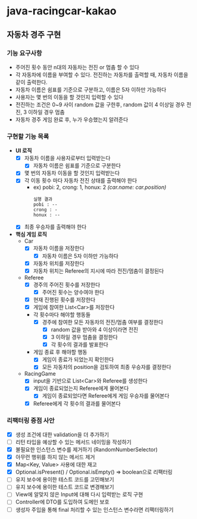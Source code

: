 # java-racingcar-kakao

## 자동차 경주 구현

### 기능 요구사항
- 주어진 횟수 동안 n대의 자동차는 전진 or 멈춤 할 수 있다
- 각 자동차에 이름을 부여할 수 있다. 전진하는 자동차를 출력할 때, 자동차 이름을 같이 출력한다.
- 자동차 이름은 쉼표를 기준으로 구분하고, 이름은 5자 이하만 가능하다
- 사용자는 몇 번의 이동을 할 것인지 입력할 수 있다
- 전진하는 조건은 0~9 사이 random 값을 구한후, random 값이 4 이상일 경우 전진, 3 이하일 경우 멈춤
- 자동차 경주 게임 완료 후, 누가 우승했는지 알려준다

### 구현할 기능 목록
- **UI 로직**
  - [x] 자동차 이름을 사용자로부터 입력받는다
    - [x] 자동차 이름은 쉼표를 기준으로 구분한다
  - [x] 몇 번의 자동차 이동을 할 것인지 입력받는다
  - [x] 각 이동 횟수 마다 자동차 전진 상태를 출력해야 한다
    - ex) pobi: 2, crong: 1, honux: 2 *(car.name: car.position)*
      ```
      실행 결과
      pobi : --
      crong : -
      honux : --
      ```
  - [x] 최종 우승자를 출력해야 한다

- **핵심 게임 로직**
  - Car
    - [x] 자동차 이름을 저장한다
      - [x] 자동차 이름은 5자 이하만 가능하다
    - [x] 자동차 위치를 저장한다
    - [x] 자동차 위치는 Referee의 지시에 따라 전진/멈춤이 결정된다
  - Referee
    - [x] 경주의 주어진 횟수를 저장한다
      - [x] 주어진 횟수는 양수여야 한다
    - [x] 현재 진행된 횟수를 저장한다
    - [x] 게임에 참여한 List<Car\>를 저장한다
    - 각 횟수마다 해야할 행동들
      - [x] 경주에 참여한 모든 자동차의 전진/멈춤 여부를 결정한다
        - [x] random 값을 받아와 4 이상이라면 전진
        - [x] 3 이하일 경우 멈춤을 결정한다
        - [x] 각 횟수의 결과를 발표한다
    - 게임 종료 후 해야할 행동
      - [x] 게임이 종료가 되었는지 확인한다
      - [x] 모든 자동차의 position을 검토하여 최종 우승자를 결정한다
  - RacingGame
    - [x] input을 기반으로 List<Car\>와 Referee를 생성한다
    - [x] 게임이 종료되었는지 Referee에게 물어본다
      - [x] 게임이 종료되었다면 Referee에게 게임 우승자를 물어본다
    - [x] Referee에게 각 횟수의 결과를 물어본다

### 리팩터링 중점 사안
- [x] 생성 조건에 대한 validation을 더 추가하기
- [ ] 리턴 타입을 예상할 수 있는 메서드 네이밍을 작성하기
- [x] 불필요한 인스턴스 변수를 제거하기 (RandomNumberSelector)
- [x] 아무런 행위를 하지 않는 메서드 제거
- [x] Map<Key, Value\> 사용에 대한 재고
- [x] Optional.isPresent() / Optional.isEmpty() => boolean으로 리팩터링
- [ ] 유지 보수에 용이한 테스트 코드를 고민해보기
- [ ] 유지 보수에 용이한 테스트 코드로 변경해보기
- [ ] View에 알맞지 않은 Input에 대해 다시 입력받는 로직 구현
- [ ] Controller에 DTO를 도입하여 도메인 보호
- [ ] 생성자 주입을 통해 final 처리할 수 있는 인스턴스 변수라면 리팩터링하기
